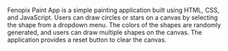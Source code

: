 Fenopix Paint App is a simple painting application built using HTML, CSS, and JavaScript. Users can draw circles or stars on a canvas by selecting the shape from a dropdown menu. The colors of the shapes are randomly generated, and users can draw multiple shapes on the canvas. The application provides a reset button to clear the canvas.
